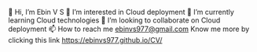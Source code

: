 👋 Hi, I’m Ebin V S
👀 I’m interested in Cloud deployment
🌱 I’m currently learning Cloud technologies
💞️ I’m looking to collaborate on Cloud deployment
📫 How to reach me ebinvs977@gmail.com
Know me more by clicking this link https://ebinvs977.github.io/CV/ 
